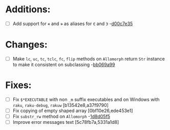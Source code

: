 
#  Additions:
 * [ ] Add support for `∊` and `∍` as aliases for `∈` and `∋` -[d00c7e35](https://github.com/rakudo/rakudo/commit/d00c7e35) 
#  Changes:
 * [ ] Make `lc`, `uc`, `tc`, `tclc`, `fc`, `flip` methods on `Allomorph` return `Str` instance
      to make it consistent on subclassing -[bb069a99](https://github.com/rakudo/rakudo/commit/bb069a99) 
#  Fixes:
 * [ ] Fix `$*EXECUTABLE` with non `_m` suffix executables and on Windows with `raku`, `raku-debug`, `rakuw` [b13542e8,a37f9790]
 * [ ] Fix copying of empty shaped array [0bf10e26,ede453e1]
 * [ ] Fix `substr_rw` method on `Allomorph` -[1d8d05f5](https://github.com/rakudo/rakudo/commit/1d8d05f5)
 * [ ] Improve error messages text [5c78fb7a,5331a1d8]